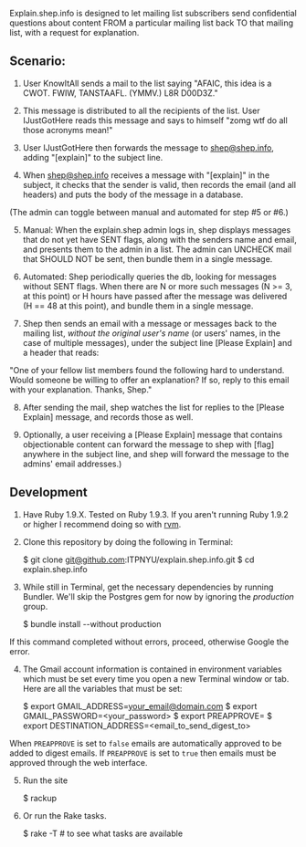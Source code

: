Explain.shep.info is designed to let mailing list subscribers send confidential questions about content FROM a particular mailing list back TO that mailing list, with a request for explanation.

## Scenario:

1. User KnowItAll sends a mail to the list saying "AFAIC, this idea is a CWOT. FWIW, TANSTAAFL. (YMMV.) L8R D00D3Z."

2. This message is distributed to all the recipients of the list. User IJustGotHere reads this message and says to himself "zomg wtf do all those acronyms mean!"

3. User IJustGotHere then forwards the message to shep@shep.info, adding "[explain]" to the subject line.

4. When shep@shep.info receives a message with "[explain]" in the subject, it checks that the sender is valid, then records the email (and all headers) and puts the body of the message in a database.

  (The admin can toggle between manual and automated for step #5 or #6.)

5. Manual: When the explain.shep admin logs in, shep displays messages that do not yet have SENT flags, along with the senders name and email, and presents them to the admin in a list. The admin can UNCHECK mail that SHOULD NOT be sent, then bundle them in a single message.

6. Automated: Shep periodically queries the db, looking for messages without SENT flags. When there are N or more such messages (N >= 3, at this point) or H hours have passed after the message was delivered (H == 48 at this point), and bundle them in a single message.

7. Shep then sends an email with a message or messages back to the mailing list, *without the original user's name* (or users' names, in the case of multiple messages), under the subject line [Please Explain] and a header that reads:

  "One of your fellow list members found the following hard to understand. Would someone be willing to offer an explanation? If so, reply to this email with your explanation. Thanks, Shep."

8. After sending the mail, shep watches the list for replies to the [Please Explain] message, and records those as well.

9. Optionally, a user receiving a [Please Explain] message that contains objectionable content can forward the message to shep with [flag] anywhere in the subject line, and shep will forward the message to the admins' email addresses.)

## Development

1. Have Ruby 1.9.X. Tested on Ruby 1.9.3. If you aren't running Ruby 1.9.2 or
higher I recommend doing so with [rvm](http://rvm.io).

2. Clone this repository by doing the following in Terminal:

      $ git clone git@github.com:ITPNYU/explain.shep.info.git
      $ cd explain.shep.info

3. While still in Terminal, get the necessary dependencies by running Bundler.
We'll skip the Postgres gem for now by ignoring the *production* group.

      $ bundle install --without production

If this command completed without errors, proceed, otherwise Google the error.

4. The Gmail account information is contained in environment variables which
must be set every time you open a new Terminal window or tab. Here are all the
variables that must be set:

      $ export GMAIL_ADDRESS=<your_email@domain.com>
      $ export GMAIL_PASSWORD=<your_password>
      $ export PREAPPROVE=<false OR true>
      $ export DESTINATION_ADDRESS=<email_to_send_digest_to>

When `PREAPPROVE` is set to `false` emails are automatically approved to be
added to digest emails. If `PREAPPROVE` is set to `true` then emails must be
approved through the web interface.

5. Run the site

      $ rackup

6. Or run the Rake tasks.

      $ rake -T # to see what tasks are available